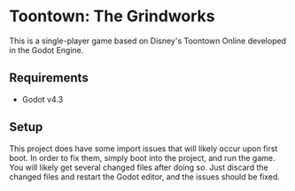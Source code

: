 # Toontown: The Grindworks


This is a single-player game based on Disney's Toontown Online developed in the Godot Engine.

## Requirements

- Godot v4.3

## Setup

This project does have some import issues that will likely occur upon first boot. In order to fix them, simply boot into the project, and run the game. You will likely get several changed files after doing so. Just discard the changed files and restart the Godot editor, and the issues should be fixed.
